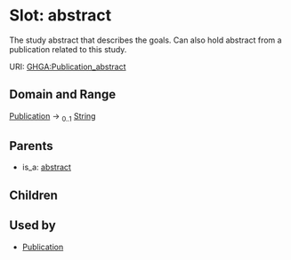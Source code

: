 
# Slot: abstract


The study abstract that describes the goals. Can also hold abstract from a publication related to this study.

URI: [GHGA:Publication_abstract](https://w3id.org/GHGA/Publication_abstract)


## Domain and Range

[Publication](Publication.md) &#8594;  <sub>0..1</sub> [String](types/String.md)

## Parents

 *  is_a: [abstract](abstract.md)

## Children


## Used by

 * [Publication](Publication.md)
